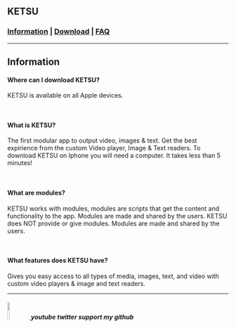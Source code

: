 <!DOCTYPE html>        
  <html>
    <body>
      <section>
      <h1>
        KETSU
      </h1>
        <h3>
          <a href="https://nincompoopp.github.io">Information</a> | 
          <a href="https://nincompoopp.github.io/download">Download</a> | 
          <a href="https://nincompoopp.github.io/faq">FAQ</a>
        </h3>
    </section>
      <hr>
      <h2>Information</h2>
    <section>
        <article>
          <h4>
            Where can I download KETSU?
          </h4>
          <p>
            KETSU is available on all Apple devices.
          </p>
          <br>
          <h4>
            What is KETSU?
          </h4>
          <p>
            The first modular app to output video, images & text. Get the best expirience from the custom Video player, Image & Text readers. To download KETSU on Iphone you will need a computer. It takes less than 5 minutes!
          </p>
          <br>
          <h4>
            What are modules?
          </h4>
          <p>
            KETSU works with modules, modules are scripts that get the content and functionality to the app. Modules are made and shared by the users. KETSU does NOT provide or give modules. Modules are made and shared by the users.
          </p>
          <br>
          <h4>
            What features does KETSU have?
          </h4>
          <p>
            Gives you easy access to all types of media, images, text, and video with custom video players & image and text readers.
          </p>
        </article>
      <hr>
    <footer>
      <h5>
        <a href="https://google.com">
         <img src="https://logodownload.org/wp-content/uploads/2017/11/discord-logo-0.png" width="10%" height="10%">
        </a>
        youtube twitter support my github
      </h5>
    </footer>
  </body>
</html>
